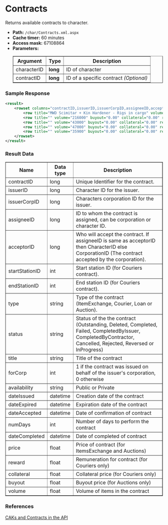 # Contracts
Returns available contracts to character.

* __Path:__ ``/char/Contracts.xml.aspx``
* __Cache timer:__ 60 minutes
* __Access mask:__ 67108864
* __Parameters:__
    <table border="1">
        <tbody>
            <tr>
                <th>Argument</th>
                <th>Type</th>
                <th>Description</th>
            </tr>
            <tr>
                <td>characterID</td>
                <td><strong>long</strong></td>
                <td>ID of character</td>
            </tr>
            <tr>
                <td>contractID</td>
                <td><strong>long</strong></td>
                <td>ID of a specific contract <em>(Optional)</em></td>
            </tr>
        </tbody>
    </table>

### Sample Response

```xml
<result>
    <rowset columns="contractID,issuerID,issuerCorpID,assigneeID,acceptorID,startStationID,endStationID,type,status,title,forCorp,availability,dateIssued,dateExpired,dateAccepted,numDays,dateCompleted,price,reward,collateral,buyout,volume" key="contractID" name="contractList">
        <row title="MWD Scimitar + Kin Hardener - Rigs in cargo" volume="89000" buyout="0.00" collateral="0.00" reward="0.00" price="220000000.00" dateCompleted="2015-10-16 04:36:30" numDays="0" dateAccepted="2015-10-16 04:36:30" dateExpired="2015-10-23 15:32:31" dateIssued="2015-10-09 15:32:31" availability="Private" forCorp="0" status="Completed" type="ItemExchange" endStationID="60015108" startStationID="60015108" acceptorID="258695360" assigneeID="386292982" issuerCorpID="673319797" issuerID="91512526" contractID="97809127"/>
        <row title="" volume="216000" buyout="0.00" collateral="0.00" reward="0.00" price="149000000.00" dateCompleted="2015-10-16 04:39:27" numDays="0" dateAccepted="2015-10-16 04:39:27" dateExpired="2015-10-26 03:31:21" dateIssued="2015-10-12 03:31:21" availability="Private" forCorp="0" status="Completed" type="ItemExchange" endStationID="60015108" startStationID="60015108" acceptorID="258695360" assigneeID="386292982" issuerCorpID="1941177176" issuerID="1524136743" contractID="97884327"/>
        <row title="" volume="43000" buyout="0.00" collateral="0.00" reward="0.00" price="74000000.00" dateCompleted="2015-10-16 04:36:47" numDays="0" dateAccepted="2015-10-16 04:36:47" dateExpired="2015-10-28 05:30:02" dateIssued="2015-10-14 05:30:02" availability="Private" forCorp="0" status="Completed" type="ItemExchange" endStationID="60015108" startStationID="60015108" acceptorID="258695360" assigneeID="386292982" issuerCorpID="98254901" issuerID="1077170504" contractID="97937400"/>
        <row title="" volume="47000" buyout="0.00" collateral="0.00" reward="0.00" price="70000000.00" dateCompleted="2015-10-16 04:37:09" numDays="0" dateAccepted="2015-10-16 04:37:09" dateExpired="2015-10-29 23:44:29" dateIssued="2015-10-15 23:44:29" availability="Private" forCorp="0" status="Completed" type="ItemExchange" endStationID="60015108" startStationID="60015108" acceptorID="258695360" assigneeID="386292982" issuerCorpID="98416600" issuerID="92084830" contractID="97981024"/>
        <row title="" volume="35900" buyout="0.00" collateral="0.00" reward="0.00" price="55000000.00" dateCompleted="2015-11-03 19:14:05" numDays="0" dateAccepted="2015-11-03 19:14:05" dateExpired="2015-11-07 22:22:47" dateIssued="2015-10-24 22:22:47" availability="Public" forCorp="0" status="Completed" type="ItemExchange" endStationID="60015106" startStationID="60015106" acceptorID="258695360" assigneeID="0" issuerCorpID="116777001" issuerID="337129922" contractID="98256398"/>
    </rowset>
</result>
```  

### Result Data

<table border="1">
    <tbody>
        <tr>
            <th>Name</th>
            <th>Data type</th>
            <th>Description</th>
        </tr>
        <tr>
            <td>contractID</td>
            <td>long</td>
            <td>Unique Identifier for the contract.</td>
        </tr>
        <tr>
            <td>issuerID</td>
            <td>long</td>
            <td>Character ID for the issuer.</td>
        </tr>
        <tr>
            <td>issuerCorpID</td>
            <td>long</td>
            <td>Characters corporation ID for the issuer.</td>
        </tr>
        <tr>
            <td>assigneeID</td>
            <td>long</td>
            <td>ID to whom the contract is assigned, can be corporation or character ID.</td>
        </tr>
        <tr>
            <td>acceptorID</td>
            <td>long</td>
            <td>Who will accept the contract. If assigneeID is same as acceptorID then CharacterID else CorporationID (The contract accepted by the corporation).</td>
        </tr>
        <tr>
            <td>startStationID</td>
            <td>int</td>
            <td>Start station ID (for Couriers contract).</td>
        </tr>
        <tr>
            <td>endStationID</td>
            <td>int</td>
            <td>End station ID (for Couriers contract).</td>
        </tr>
        <tr>
            <td>type</td>
            <td>string</td>
            <td>Type of the contract (ItemExchange, Courier, Loan or Auction).</td>
        </tr>
        <tr>
            <td>status</td>
            <td>string</td>
            <td>Status of the the contract (Outstanding, Deleted, Completed, Failed, CompletedByIssuer, CompletedByContractor, Cancelled, Rejected, Reversed or InProgress)</td>
        </tr>
        <tr>
            <td>title</td>
            <td>string</td>
            <td>Title of the contract</td>
        </tr>
        <tr>
            <td>forCorp</td>
            <td>int</td>
            <td>1 if the contract was issued on behalf of the issuer's corporation, 0 otherwise</td>
        </tr>
        <tr>
            <td>availability</td>
            <td>string</td>
            <td>Public or Private</td>
        </tr>
        <tr>
            <td>dateIssued</td>
            <td>datetime</td>
            <td>Сreation date of the contract</td>
        </tr>
        <tr>
            <td>dateExpired</td>
            <td>datetime</td>
            <td>Expiration date of the contract</td>
        </tr>
        <tr>
            <td>dateAccepted</td>
            <td>datetime</td>
            <td>Date of confirmation of contract</td>
        </tr>
        <tr>
            <td>numDays</td>
            <td>int</td>
            <td>Number of days to perform the contract</td>
        </tr>
        <tr>
            <td>dateCompleted</td>
            <td>datetime</td>
            <td>Date of completed of contract</td>
        </tr>
        <tr>
            <td>price</td>
            <td>float</td>
            <td>Price of contract (for ItemsExchange and Auctions)</td>
        </tr>
        <tr>
            <td>reward</td>
            <td>float</td>
            <td>Remuneration for contract (for Couriers only)</td>
        </tr>
        <tr>
            <td>collateral</td>
            <td>float</td>
            <td>Collateral price (for Couriers only)</td>
        </tr>
        <tr>
            <td>buyout</td>
            <td>float</td>
            <td>Buyout price (for Auctions only)</td>
        </tr>
        <tr>
            <td>volume</td>
            <td>float</td>
            <td>Volume of items in the contract </td>
        </tr>
    </tbody>
</table>

### References

[CAKs and Contracts in the API](http://community.eveonline.com/news/dev-blogs/caks-and-contracts-in-the-api/)
